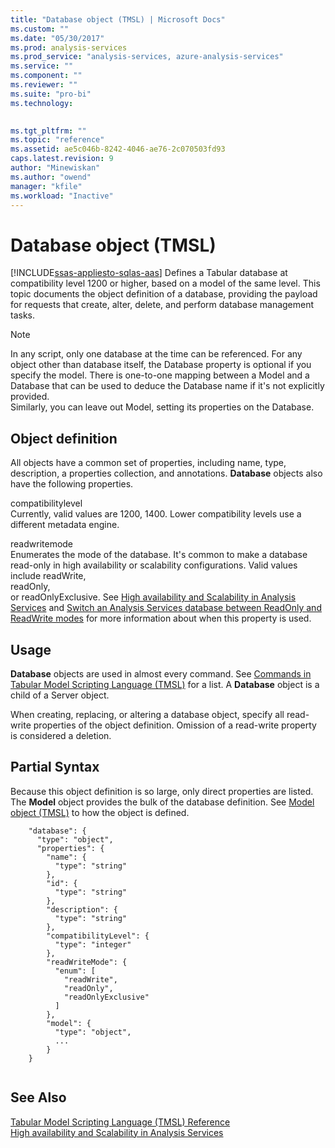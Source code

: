 ```yaml
---
title: "Database object (TMSL) | Microsoft Docs"
ms.custom: ""
ms.date: "05/30/2017"
ms.prod: analysis-services
ms.prod_service: "analysis-services, azure-analysis-services"
ms.service: ""
ms.component: ""
ms.reviewer: ""
ms.suite: "pro-bi"
ms.technology: 
  

ms.tgt_pltfrm: ""
ms.topic: "reference"
ms.assetid: ae5c046b-8242-4046-ae76-2c070503fd93
caps.latest.revision: 9
author: "Minewiskan"
ms.author: "owend"
manager: "kfile"
ms.workload: "Inactive"
---
```

# Database object (TMSL)
[!INCLUDE[ssas-appliesto-sqlas-aas](../../includes/ssas-appliesto-sqlas-aas.md)]
  Defines a Tabular database at compatibility level 1200 or higher, based on a model of the same level. This topic documents the object definition of a database, providing the payload for requests that create, alter, delete, and perform database management tasks.  
  
> [!NOTE]  
>  In any script, only one database at the time can be referenced. For any object other than database itself, the Database property is optional if you specify the model. There is one-to-one mapping between a Model and a Database that can be used to deduce the Database name if it's not explicitly provided.   
> Similarly, you can leave out Model, setting its properties on the Database.  
  
## Object definition  
 All objects have a common set of properties, including name, type, description, a properties collection, and annotations. **Database** objects also have the following properties.  
  
 compatibilitylevel  
 Currently, valid values are 1200, 1400. Lower compatibility levels use a different metadata engine.  
  
 readwritemode  
 Enumerates the mode of the database. It's common to make a database read-only in high availability or scalability configurations. Valid values include readWrite,  
                readOnly,  
                or readOnlyExclusive. See [High availability and Scalability in Analysis Services](../../analysis-services/instances/high-availability-and-scalability-in-analysis-services.md) and [Switch an Analysis Services database between ReadOnly and ReadWrite modes](../../analysis-services/multidimensional-models/switch-an-analysis-services-database-between-readonly-and-readwrite-modes.md) for more information about when this property is used.  
  
## Usage  
 **Database** objects are used in almost every command. See [Commands in Tabular Model Scripting Language &#40;TMSL&#41;](../../analysis-services/tabular-models-scripting-language-commands/tmsl-reference-commands.md) for a list. A **Database** object is a child of a Server object.  
  
 When creating, replacing, or altering a database object, specify all read-write properties of the object definition. Omission of a read-write property is considered a deletion.  
  
## Partial Syntax  
 Because this object definition is so large, only direct properties are listed. The **Model** object provides the bulk of the database definition. See [Model object &#40;TMSL&#41;](../../analysis-services/tabular-models-scripting-language-objects/model-object-tmsl.md) to how the object is defined.  
  
```  
    "database": {  
      "type": "object",  
      "properties": {  
        "name": {  
          "type": "string"  
        },  
        "id": {  
          "type": "string"  
        },  
        "description": {  
          "type": "string"  
        },  
        "compatibilityLevel": {  
          "type": "integer"  
        },  
        "readWriteMode": {  
          "enum": [  
            "readWrite",  
            "readOnly",  
            "readOnlyExclusive"  
          ]  
        },  
        "model": {  
          "type": "object",  
          ...  
        }  
    }  
  
```  
  
## See Also  
 [Tabular Model Scripting Language &#40;TMSL&#41; Reference](../../analysis-services/tabular-model-scripting-language-tmsl-reference.md)   
 [High availability and Scalability in Analysis Services](../../analysis-services/instances/high-availability-and-scalability-in-analysis-services.md)  
  
  
